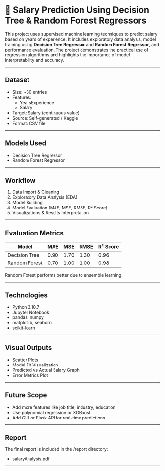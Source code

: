 # 💼 Salary Prediction Using Decision Tree & Random Forest Regressors

This project uses supervised machine learning techniques to predict salary based on years of experience. It includes exploratory data analysis, model training using **Decision Tree Regressor** and **Random Forest Regressor**, and performance evaluation. The project demonstrates the practical use of regression algorithms and highlights the importance of model interpretability and accuracy.

---

## Dataset

- Size: ~30 entries
- Features:
  - YearsExperience
  - Salary
- Target: Salary (continuous value)
- Source: Self-generated / Kaggle
- Format: CSV file

---

## Models Used

- Decision Tree Regressor
- Random Forest Regressor

---

## Workflow

1. Data Import & Cleaning
2. Exploratory Data Analysis (EDA)
3. Model Building
4. Model Evaluation (MAE, MSE, RMSE, R² Score)
5. Visualizations & Results Interpretation

---

## Evaluation Metrics

| Model                | MAE   | MSE   | RMSE  | R² Score |
|---------------------|-------|-------|-------|----------|
| Decision Tree        | 0.90  | 1.70  | 1.30  | 0.96     |
| Random Forest        | 0.70  | 1.00  | 1.00  | 0.98     |

Random Forest performs better due to ensemble learning.

---

## Technologies

- Python 3.10.7
- Jupyter Notebook
- pandas, numpy
- matplotlib, seaborn
- scikit-learn

---

## Visual Outputs

- Scatter Plots
- Model Fit Visualization
- Predicted vs Actual Salary Graph
- Error Metrics Plot

---

## Future Scope

- Add more features like job title, industry, education
- Use polynomial regression or XGBoost
- Add GUI or Flask API for real-time predictions

---

## Report

The final report is included in the /report directory:
- salaryAnalysis.pdf

---
